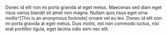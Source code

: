 Donec id elit non mi porta gravida at eget metus. Maecenas sed diam eget risus varius blandit sit amet non magna. 
Nullam quis risus eget urna mollis^[This is an anonymous footnote] ornare vel eu leo. Donec id elit non mi 
porta gravida at eget metus. Duis mollis, est non commodo luctus, nisi erat porttitor 
ligula, eget lacinia odio sem nec elit.
